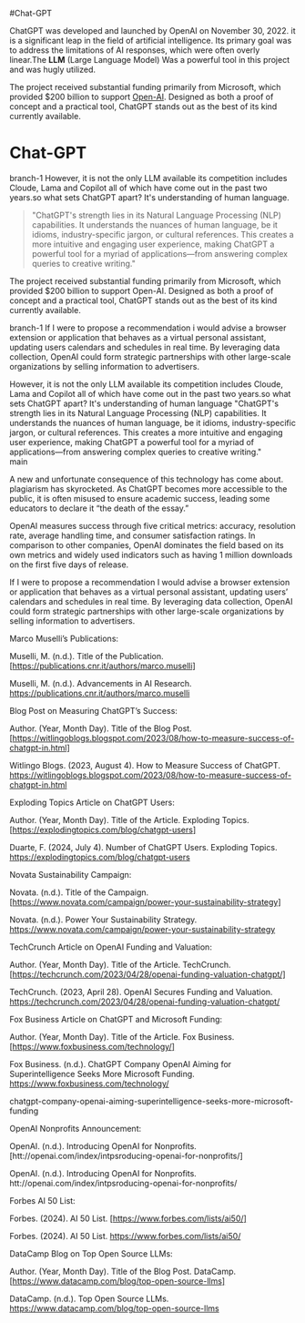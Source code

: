 #Chat-GPT

 ChatGPT was developed and launched by OpenAI on November 30, 2022. it is a significant leap in the field of artificial intelligence. Its primary goal was to address the limitations of AI responses, which were often overly linear.The __LLM__ (Large Language Model) Was a powerful tool in this project and was hugly utilized. 

The project received substantial funding primarily from Microsoft, which provided $200 billion to support [Open-AI](OpenAI.com). Designed as both a proof of concept and a practical tool, ChatGPT stands out as the best of its kind currently available. 


# Chat-GPT 

  

 branch-1
However, it is not the only LLM available its competition includes Cloude, Lama and Copilot all of which have come out in the past two years.so what sets ChatGPT apart? It's understanding of human language. 
>"ChatGPT's strength lies in its Natural Language Processing (NLP) capabilities. It understands the nuances of human language, be it idioms, industry-specific jargon, or cultural references. This creates a more intuitive and engaging user experience, making ChatGPT a powerful tool for a myriad of applications—from answering complex queries to creative writing."

  

  

The project received substantial funding primarily from Microsoft, which provided $200 billion to support Open-AI. Designed as both a proof of concept and a practical tool, ChatGPT stands out as the best of its kind currently available.  

  

  

  

 branch-1
If I were to propose a recommendation i would advise a browser extension or application that behaves as a virtual personal assistant, updating users calendars and schedules in real time. By leveraging data collection, OpenAI could form strategic partnerships with other large-scale organizations by selling information to advertisers. 

However, it is not the only LLM available its competition includes Cloude, Lama and Copilot all of which have come out in the past two years.so what sets ChatGPT apart? It's understanding of human language "ChatGPT's strength lies in its Natural Language Processing (NLP) capabilities. It understands the nuances of human language, be it idioms, industry-specific jargon, or cultural references. This creates a more intuitive and engaging user experience, making ChatGPT a powerful tool for a myriad of applications—from answering complex queries to creative writing."  
main

  

  

  

A new and unfortunate consequence of this technology has come about. plagiarism has skyrocketed. As ChatGPT becomes more accessible to the public, it is often misused to ensure academic success, leading some educators to declare it “the death of the essay.”  

  

  

  

OpenAI measures success through five critical metrics: accuracy, resolution rate, average handling time, and consumer satisfaction ratings. In comparison to other companies, OpenAI dominates the field based on its own metrics and widely used indicators such as having 1 million downloads on the first five days of release.  

  

  

  

If I were to propose a recommendation I would advise a browser extension or application that behaves as a virtual personal assistant, updating users’ calendars and schedules in real time. By leveraging data collection, OpenAI could form strategic partnerships with other large-scale organizations by selling information to advertisers.  

  

  

  

  

  

Marco Muselli’s Publications:  

  

Muselli, M. (n.d.). Title of the Publication. [https://publications.cnr.it/authors/marco.muselli]  

  

Muselli, M. (n.d.). Advancements in AI Research. https://publications.cnr.it/authors/marco.muselli  

  

  

  

  

  

  

  

Blog Post on Measuring ChatGPT’s Success:  

  

Author. (Year, Month Day). Title of the Blog Post. [https://witlingoblogs.blogspot.com/2023/08/how-to-measure-success-of-chatgpt-in.html]  

  

Witlingo Blogs. (2023, August 4). How to Measure Success of ChatGPT. https://witlingoblogs.blogspot.com/2023/08/how-to-measure-success-of-chatgpt-in.html  

  

  

  

  

  

Exploding Topics Article on ChatGPT Users:  

  

Author. (Year, Month Day). Title of the Article. Exploding Topics. [https://explodingtopics.com/blog/chatgpt-users]  

  

Duarte, F. (2024, July 4). Number of ChatGPT Users. Exploding Topics. https://explodingtopics.com/blog/chatgpt-users  

  

  

  

  

  

Novata Sustainability Campaign:  

  

Novata. (n.d.). Title of the Campaign. [https://www.novata.com/campaign/power-your-sustainability-strategy]  

  

Novata. (n.d.). Power Your Sustainability Strategy. https://www.novata.com/campaign/power-your-sustainability-strategy  

  

  

  

  

  

TechCrunch Article on OpenAI Funding and Valuation:  

  

Author. (Year, Month Day). Title of the Article. TechCrunch. [https://techcrunch.com/2023/04/28/openai-funding-valuation-chatgpt/]  

  

TechCrunch. (2023, April 28). OpenAI Secures Funding and Valuation. https://techcrunch.com/2023/04/28/openai-funding-valuation-chatgpt/  

  

  

  

  

  

Fox Business Article on ChatGPT and Microsoft Funding:  

  

Author. (Year, Month Day). Title of the Article. Fox Business. [https://www.foxbusiness.com/technology/]  

  

Fox Business. (n.d.). ChatGPT Company OpenAI Aiming for Superintelligence Seeks More Microsoft Funding. https://www.foxbusiness.com/technology/  

  

  

  

  

  

chatgpt-company-openai-aiming-superintelligence-seeks-more-microsoft-funding  

  

OpenAI Nonprofits Announcement:  

  

OpenAI. (n.d.). Introducing OpenAI for Nonprofits. [htt://openai.com/index/intpsroducing-openai-for-nonprofits/]  

  

OpenAI. (n.d.). Introducing OpenAI for Nonprofits. htt://openai.com/index/intpsroducing-openai-for-nonprofits/  

  

  

  

  

  

Forbes AI 50 List:  

  

Forbes. (2024). AI 50 List. [https://www.forbes.com/lists/ai50/]  

  

Forbes. (2024). AI 50 List. https://www.forbes.com/lists/ai50/  

  

  

  

  

  

DataCamp Blog on Top Open Source LLMs:  

  

Author. (Year, Month Day). Title of the Blog Post. DataCamp. [https://www.datacamp.com/blog/top-open-source-llms]  

  

DataCamp. (n.d.). Top Open Source LLMs. https://www.datacamp.com/blog/top-open-source-llms 
 

 

 
